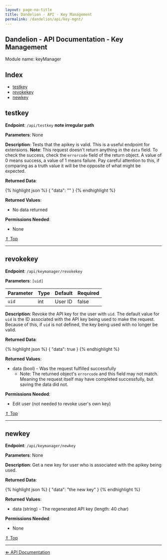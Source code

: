 ```yaml
---
layout: page-no-title
title: Dandelion - API - Key Management
permalink: /dandelion/api/key-mgnt/
---
```


Dandelion - API Documentation - Key Management
----------------------------------------------

Module name: keyManager

Index
-----

- [testkey](#testkey)
- [revokekey](#revokekey)
- [newkey](#newkey)

testkey
-------

**Endpoint**: `/api/testkey` **note irregular path**

**Parameters**: None

**Description**: Tests that the apikey is valid. This is a useful endpoint for extensions. **Note**: This request doesn't return anything in the `data` field. To check the success, check the `errorcode` field of the return object. A value of 0 means success, a value of 1 means failure. Pay careful attention to this, if comparing as a truth value it will be the opposite of what might be expected.

**Returned Data**:

{% highlight json %}
{
	"data": ""
}
{% endhighlight %}

**Returned Values**:

- No data returned

**Permissions Needed**:

- None

[&#8657; Top](#index)

* * * * *

revokekey
---------

**Endpoint**: `/api/keymanager/revokekey`

**Parameters**: `[uid]`

| Parameter | Type   | Default | Required |
|-----------|--------|---------|----------|
| `uid`     | int    | User ID | false    |

**Description**: Revoke the API key for the user with `uid`. The default value for `uid` is the ID associated with the API key being used to make the request. Because of this, if `uid` is not defined, the key being used with no longer be valid.

**Returned Data**:

{% highlight json %}
{
	"data": true
}
{% endhighlight %}

**Returned Values**:

- data (bool) - Was the request fulfilled successfully
	* Note: The returned object's `errorcode` and this field may not match. Meaning the request itself may have completed successfully, but saving the data did not.

**Permissions Needed**:

- Edit user (not needed to revoke user's own key)

[&#8657; Top](#index)

* * * * *

newkey
------

**Endpoint**: `/api/keymanager/newkey`

**Parameters**: None

**Description**: Get a new key for user who is associated with the apikey being used.

**Returned Data**:

{% highlight json %}
{
	"data": "the new key"
}
{% endhighlight %}

**Returned Values**:

- data (string) - The regenerated API key (length: 40 char)

**Permissions Needed**:

- None

[&#8657; Top](#index)

* * * * *

[&#8656; API Documentation](/dandelion/api)

